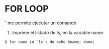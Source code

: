 # FOR LOOP

**`** me permite ejecutar un comando

1. Imprime el listado de ls, en la variable name.
  ```
  $ for name in `ls`; do echo $name; done;
  ```
